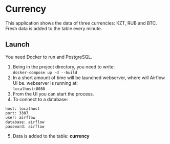 # Currency
This application shows the data of three currencies: KZT, RUB and BTC. Fresh data is added to the table every minute.

## Launch
You need Docker to run and PostgreSQL. <br>
1) Being in the project directory, you need to write: <br>
```docker-compose up -d --build```
2) In a short amount of time will be launched webserver, where will Airflow UI be. webserver is running at: <br>
```localhost:8080```
3) From the UI you can start the process. 
4) To connect to a database: <br>
```
host: localhost
port: 3307
user: airflow
database: airflow
password: airflow
```
5) Data is added to the table: **currency**